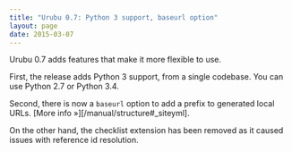 ```yaml
---
title: "Urubu 0.7: Python 3 support, baseurl option"
layout: page 
date: 2015-03-07
---
```


Urubu 0.7 adds features that make it more flexible to use. 

First, the release adds Python 3 support, from a single codebase.
You can use Python 2.7 or Python 3.4.

Second, there is now a `baseurl` option to add a prefix to generated local
URLs. [More info&nbsp;&raquo;][/manual/structure#_siteyml].

On the other hand, the checklist extension has been removed as it caused issues
with reference id resolution.


